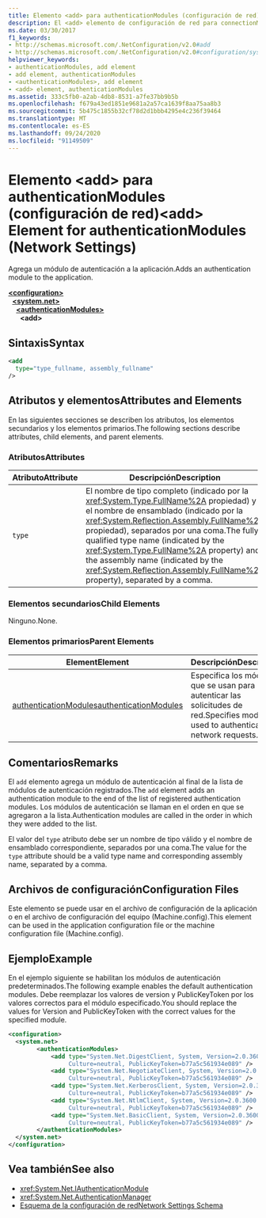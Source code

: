 ```yaml
---
title: Elemento <add> para authenticationModules (configuración de red)
description: El <add> elemento de configuración de red para connectionManagement agrega una dirección IP o un nombre DNS a la lista de administración de conexiones en el .NET Framework.
ms.date: 03/30/2017
f1_keywords:
- http://schemas.microsoft.com/.NetConfiguration/v2.0#add
- http://schemas.microsoft.com/.NetConfiguration/v2.0#configuration/system.net/authenticationModules/add
helpviewer_keywords:
- authenticationModules, add element
- add element, authenticationModules
- <authenticationModules>, add element
- <add> element, authenticationModules
ms.assetid: 333c5fb0-a2ab-4db8-8531-a7fe37bb9b5b
ms.openlocfilehash: f679a43ed1851e9681a2a57ca1639f8aa75aa8b3
ms.sourcegitcommit: 5b475c1855b32cf78d2d1bbb4295e4c236f39464
ms.translationtype: MT
ms.contentlocale: es-ES
ms.lasthandoff: 09/24/2020
ms.locfileid: "91149509"
---
```

# <a name="add-element-for-authenticationmodules-network-settings"></a><span data-ttu-id="bfe15-103">Elemento \<add> para authenticationModules (configuración de red)</span><span class="sxs-lookup"><span data-stu-id="bfe15-103">\<add> Element for authenticationModules (Network Settings)</span></span>

<span data-ttu-id="bfe15-104">Agrega un módulo de autenticación a la aplicación.</span><span class="sxs-lookup"><span data-stu-id="bfe15-104">Adds an authentication module to the application.</span></span>  

[**\<configuration>**](../configuration-element.md)\
&nbsp;&nbsp;[**\<system.net>**](system-net-element-network-settings.md)\
&nbsp;&nbsp;&nbsp;&nbsp;[**\<authenticationModules>**](authenticationmodules-element-network-settings.md)\
&nbsp;&nbsp;&nbsp;&nbsp;&nbsp;&nbsp;**\<add>**

## <a name="syntax"></a><span data-ttu-id="bfe15-105">Sintaxis</span><span class="sxs-lookup"><span data-stu-id="bfe15-105">Syntax</span></span>  
  
```xml  
<add
  type="type_fullname, assembly_fullname"
/>  
```  
  
## <a name="attributes-and-elements"></a><span data-ttu-id="bfe15-106">Atributos y elementos</span><span class="sxs-lookup"><span data-stu-id="bfe15-106">Attributes and Elements</span></span>  

 <span data-ttu-id="bfe15-107">En las siguientes secciones se describen los atributos, los elementos secundarios y los elementos primarios.</span><span class="sxs-lookup"><span data-stu-id="bfe15-107">The following sections describe attributes, child elements, and parent elements.</span></span>  
  
### <a name="attributes"></a><span data-ttu-id="bfe15-108">Atributos</span><span class="sxs-lookup"><span data-stu-id="bfe15-108">Attributes</span></span>  
  
|<span data-ttu-id="bfe15-109">**Atributo**</span><span class="sxs-lookup"><span data-stu-id="bfe15-109">**Attribute**</span></span>|<span data-ttu-id="bfe15-110">**Descripción**</span><span class="sxs-lookup"><span data-stu-id="bfe15-110">**Description**</span></span>|  
|-------------------|---------------------|  
|`type`|<span data-ttu-id="bfe15-111">El nombre de tipo completo (indicado por la <xref:System.Type.FullName%2A> propiedad) y el nombre de ensamblado (indicado por la <xref:System.Reflection.Assembly.FullName%2A> propiedad), separados por una coma.</span><span class="sxs-lookup"><span data-stu-id="bfe15-111">The fully qualified type name (indicated by the <xref:System.Type.FullName%2A> property) and the assembly name (indicated by the <xref:System.Reflection.Assembly.FullName%2A> property), separated by a comma.</span></span>|  
  
### <a name="child-elements"></a><span data-ttu-id="bfe15-112">Elementos secundarios</span><span class="sxs-lookup"><span data-stu-id="bfe15-112">Child Elements</span></span>  

 <span data-ttu-id="bfe15-113">Ninguno.</span><span class="sxs-lookup"><span data-stu-id="bfe15-113">None.</span></span>  
  
### <a name="parent-elements"></a><span data-ttu-id="bfe15-114">Elementos primarios</span><span class="sxs-lookup"><span data-stu-id="bfe15-114">Parent Elements</span></span>  
  
|<span data-ttu-id="bfe15-115">**Element**</span><span class="sxs-lookup"><span data-stu-id="bfe15-115">**Element**</span></span>|<span data-ttu-id="bfe15-116">**Descripción**</span><span class="sxs-lookup"><span data-stu-id="bfe15-116">**Description**</span></span>|  
|-----------------|---------------------|  
|[<span data-ttu-id="bfe15-117">authenticationModules</span><span class="sxs-lookup"><span data-stu-id="bfe15-117">authenticationModules</span></span>](authenticationmodules-element-network-settings.md)|<span data-ttu-id="bfe15-118">Especifica los módulos que se usan para autenticar las solicitudes de red.</span><span class="sxs-lookup"><span data-stu-id="bfe15-118">Specifies modules used to authenticate network requests.</span></span>|  
  
## <a name="remarks"></a><span data-ttu-id="bfe15-119">Comentarios</span><span class="sxs-lookup"><span data-stu-id="bfe15-119">Remarks</span></span>  

 <span data-ttu-id="bfe15-120">El `add` elemento agrega un módulo de autenticación al final de la lista de módulos de autenticación registrados.</span><span class="sxs-lookup"><span data-stu-id="bfe15-120">The `add` element adds an authentication module to the end of the list of registered authentication modules.</span></span> <span data-ttu-id="bfe15-121">Los módulos de autenticación se llaman en el orden en que se agregaron a la lista.</span><span class="sxs-lookup"><span data-stu-id="bfe15-121">Authentication modules are called in the order in which they were added to the list.</span></span>  
  
 <span data-ttu-id="bfe15-122">El valor del `type` atributo debe ser un nombre de tipo válido y el nombre de ensamblado correspondiente, separados por una coma.</span><span class="sxs-lookup"><span data-stu-id="bfe15-122">The value for the `type` attribute should be a valid type name and corresponding assembly name, separated by a comma.</span></span>  
  
## <a name="configuration-files"></a><span data-ttu-id="bfe15-123">Archivos de configuración</span><span class="sxs-lookup"><span data-stu-id="bfe15-123">Configuration Files</span></span>  

 <span data-ttu-id="bfe15-124">Este elemento se puede usar en el archivo de configuración de la aplicación o en el archivo de configuración del equipo (Machine.config).</span><span class="sxs-lookup"><span data-stu-id="bfe15-124">This element can be used in the application configuration file or the machine configuration file (Machine.config).</span></span>  
  
## <a name="example"></a><span data-ttu-id="bfe15-125">Ejemplo</span><span class="sxs-lookup"><span data-stu-id="bfe15-125">Example</span></span>  

 <span data-ttu-id="bfe15-126">En el ejemplo siguiente se habilitan los módulos de autenticación predeterminados.</span><span class="sxs-lookup"><span data-stu-id="bfe15-126">The following example enables the default authentication modules.</span></span> <span data-ttu-id="bfe15-127">Debe reemplazar los valores de version y PublicKeyToken por los valores correctos para el módulo especificado.</span><span class="sxs-lookup"><span data-stu-id="bfe15-127">You should replace the values for Version and PublicKeyToken with the correct values for the specified module.</span></span>  
  
```xml  
<configuration>  
  <system.net>  
        <authenticationModules>  
            <add type="System.Net.DigestClient, System, Version=2.0.3600.0,  
                 Culture=neutral, PublicKeyToken=b77a5c561934e089" />  
            <add type="System.Net.NegotiateClient, System, Version=2.0.3600.0,  
                 Culture=neutral, PublicKeyToken=b77a5c561934e089" />  
            <add type="System.Net.KerberosClient, System, Version=2.0.3600.0,  
                 Culture=neutral, PublicKeyToken=b77a5c561934e089" />  
            <add type="System.Net.NtlmClient, System, Version=2.0.3600.0,  
                 Culture=neutral, PublicKeyToken=b77a5c561934e089" />  
            <add type="System.Net.BasicClient, System, Version=2.0.3600.0,  
                 Culture=neutral, PublicKeyToken=b77a5c561934e089" />  
        </authenticationModules>  
  </system.net>  
</configuration>  
```  
  
## <a name="see-also"></a><span data-ttu-id="bfe15-128">Vea también</span><span class="sxs-lookup"><span data-stu-id="bfe15-128">See also</span></span>

- <xref:System.Net.IAuthenticationModule>
- <xref:System.Net.AuthenticationManager>
- [<span data-ttu-id="bfe15-129">Esquema de la configuración de red</span><span class="sxs-lookup"><span data-stu-id="bfe15-129">Network Settings Schema</span></span>](index.md)
